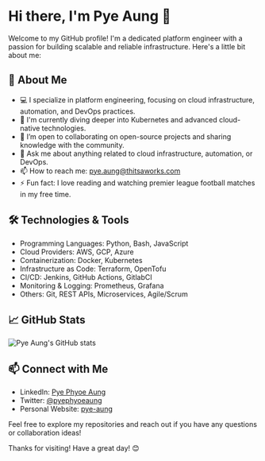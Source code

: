 # Hi there, I'm Pye Aung 👋

Welcome to my GitHub profile! I'm a dedicated platform engineer with a passion for building scalable and reliable infrastructure. Here's a little bit about me:

## 🚀 About Me

- 💻 I specialize in platform engineering, focusing on cloud infrastructure, automation, and DevOps practices.
- 🌱 I'm currently diving deeper into Kubernetes and advanced cloud-native technologies.
- 👯 I’m open to collaborating on open-source projects and sharing knowledge with the community.
- 💬 Ask me about anything related to cloud infrastructure, automation, or DevOps.
- 📫 How to reach me: [pye.aung@thitsaworks.com](mailto:pye.aung@thitsaworks.com)
- ⚡ Fun fact: I love reading and watching premier league football matches in my free time.

## 🛠️ Technologies & Tools

- Programming Languages: Python, Bash, JavaScript
- Cloud Providers: AWS, GCP, Azure
- Containerization: Docker, Kubernetes
- Infrastructure as Code: Terraform, OpenTofu
- CI/CD: Jenkins, GitHub Actions, GitlabCI
- Monitoring & Logging: Prometheus, Grafana
- Others: Git, REST APIs, Microservices, Agile/Scrum

## 📈 GitHub Stats

![Pye Aung's GitHub stats](https://github-readme-stats.vercel.app/api?username=pye-aung&show_icons=true&theme=radical)

## 📫 Connect with Me

- LinkedIn: [Pye Phyoe Aung](https://www.linkedin.com/in/pyephyoeaung/)
- Twitter: [@pyephyoeaung](https://twitter.com/pyephyoeaung)
- Personal Website: [pye-aung](https://pye-aung.github.io/)

Feel free to explore my repositories and reach out if you have any questions or collaboration ideas!

Thanks for visiting! Have a great day! 😊
